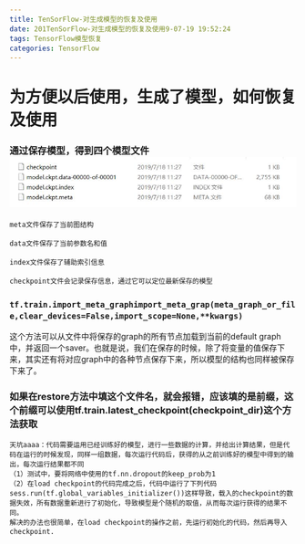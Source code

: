 ```yaml
---
title: TenSorFlow-对生成模型的恢复及使用
date: 201TenSorFlow-对生成模型的恢复及使用9-07-19 19:52:24
tags: TensorFlow模型恢复
categories: TensorFlow
---
```

# 为方便以后使用，生成了模型，如何恢复及使用
<!--more-->
### 通过保存模型，得到四个模型文件![](TenSorFlow-对生成模型的恢复及使用/1.jpg)
```
meta文件保存了当前图结构

data文件保存了当前参数名和值

index文件保存了辅助索引信息

checkpoint文件会记录保存信息，通过它可以定位最新保存的模型
```
### `tf.train.import_meta_graphimport_meta_grap(meta_graph_or_file,clear_devices=False,import_scope=None,**kwargs)`
这个方法可以从文件中将保存的graph的所有节点加载到当前的default graph中，并返回一个saver。也就是说，我们在保存的时候，除了将变量的值保存下来，其实还有将对应graph中的各种节点保存下来，所以模型的结构也同样被保存下来了。
### 如果在restore方法中填这个文件名，就会报错，应该填的是前缀，这个前缀可以使用tf.train.latest_checkpoint(checkpoint_dir)这个方法获取

```
天坑aaaa：代码需要运用已经训练好的模型，进行一些数据的计算，并给出计算结果，但是代码在运行的时候发现，同样一组数据，每次运行代码后，获得的从之前训练好的模型中得到的输出，每次运行结果都不同
（1）测试中，要将网络中使用的tf.nn.dropout的keep_prob为1
（2）在load checkpoint的代码完成之后，代码中运行了下列代码sess.run(tf.global_variables_initializer())这样导致，载入的checkpoint的数据失效，所有数据重新进行了初始化，导致模型是个随机的取值，从而每次运行获得的结果不同。
解决的办法也很简单，在load checkpoint的操作之前，先运行初始化的代码，然后再导入checkpoint.
```